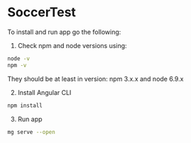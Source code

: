 # SoccerTest

To install and run app go the following:

1. Check npm and node versions using:
```sh
node -v
npm -v
```
They should be at least in version: npm 3.x.x and node 6.9.x

2. Install Angular CLI
```sh
npm install
```

3. Run app
```sh
mg serve --open
```